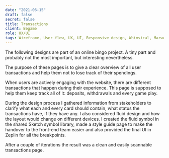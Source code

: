 ```yaml
---
date: "2021-06-15"
draft: false
secret: false
title: Transactions
client: Begame
role: UX/UI
tags: Wireframe, User flow, UX, UI, Responsive design, Whimsical, Marwel app, Sketch, Zeplin
---
```

The following designs are part of an online bingo project. A tiny part and probably not the most important, but interesting nevertheless.

The purpose of these pages is to give a clear overview of all user transactions and help them not to lose track of their spendings.

When users are actively engaging with the website, there are different transactions that happen during their experience. This page is supposed to help them keep track all of it: deposits, withdrawals and every game play.

During the design process I gathered information from stakeholders to clarify what each and every card should contain, what status the transactions have, if they have any. I also considered fluid design and how the layout would change on different devices. I created the fluid symbol in the shared Sketch symbol library, made a style guide page to make the handover to the front-end team easier and also provided the final UI in Zeplin for all the breakpoints.

After a couple of iterations the result was a clean and easily scannable transactions page.
